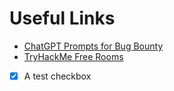 # Useful Links

- [ChatGPT Prompts for Bug Bounty](https://github.com/TakSec/chatgpt-prompts-bug-bounty)
- [TryHackMe Free Rooms](https://github.com/winterrdog/tryhackme-free-rooms)

  
- [x] A test checkbox 

